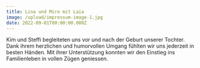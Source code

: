 ```yaml
---
title: Lina und Miro mit Laia
image: /upload/impressum-image-1.jpg
date: 2022-09-01T00:00:00.000Z
---
```

Kim und Steffi begleiteten uns vor und nach der Geburt unserer Tochter. Dank ihrem herzlichen und humorvollen Umgang fühlten wir uns jederzeit in besten Händen. Mit ihrer Unterstützung konnten wir den Einstieg ins Familienleben in vollen Zügen geniessen.